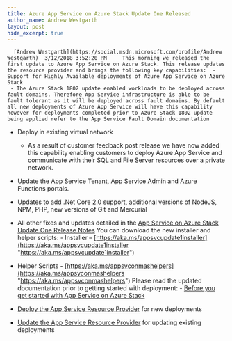 ```yaml
---
title: Azure App Service on Azure Stack Update One Released
author_name: Andrew Westgarth
layout: post
hide_excerpt: true
---
```

      [Andrew Westgarth](https://social.msdn.microsoft.com/profile/Andrew Westgarth)  3/12/2018 3:52:20 PM     This morning we released the first update to Azure App Service on Azure Stack. This release updates the resource provider and brings the following key capabilities:  - Support for Highly Available deployments of Azure App Service on Azure Stack 
	 - The Azure Stack 1802 update enabled workloads to be deployed across fault domains. Therefore App Service infrastructure is able to be fault tolerant as it will be deployed across fault domains. By default all new deployments of Azure App Service will have this capability however for deployments completed prior to Azure Stack 1802 update being applied refer to the App Service Fault Domain documentation
	  
 - Deploy in existing virtual network 
	 - As a result of customer feedback post release we have now added this capability enabling customers to deploy Azure App Service and communicate with their SQL and File Server resources over a private network.
	  
 - Update the App Service Tenant, App Service Admin and Azure Functions portals.
 - Updates to add .Net Core 2.0 support, additional versions of NodeJS, NPM, PHP, new versions of Git and Mercurial
 - All other fixes and updates detailed in the [App Service on Azure Stack Update One Release Notes](http://docs.microsoft.com/azure/azure-stack/azure-stack-app-service-release-notes-update-one)
  You can download the new installer and helper scripts:  - Installer – [https://aka.ms/appsvcupdate1installer](https://aka.ms/appsvcupdate1installer "https://aka.ms/appsvcupdate1installer")
 - Helper Scripts - [https://aka.ms/appsvconmashelpers](https://aka.ms/appsvconmashelpers "https://aka.ms/appsvconmashelpers")
  Please read the updated documentation prior to getting started with deployment:  - [Before you get started with App Service on Azure Stack](https://docs.microsoft.com/en-gb/azure/azure-stack/azure-stack-app-service-before-you-get-started)
 - [Deploy the App Service Resource Provider](https://docs.microsoft.com/en-gb/azure/azure-stack/azure-stack-app-service-deploy) for new deployments
 - [Update the App Service Resource Provider](https://docs.microsoft.com/en-gb/azure/azure-stack/azure-stack-app-service-update) for updating existing deployments
         